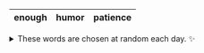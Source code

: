 <!-- word_basket start -->
| enough | humor | patience |
| :----: | :---: | :------: |

<details>
  <summary>These words are chosen at random each day. ✨</summary>
  Take a look inside this repo to see how that works.
</details>
<!-- word_basket end -->
